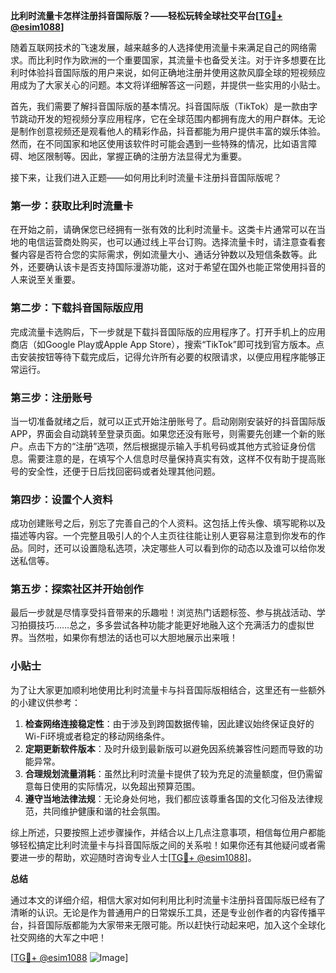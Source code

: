 **比利时流量卡怎样注册抖音国际版？——轻松玩转全球社交平台[[TG💪+ @esim1088](https://t.me/s/esim1088)]**

随着互联网技术的飞速发展，越来越多的人选择使用流量卡来满足自己的网络需求。而比利时作为欧洲的一个重要国家，其流量卡也备受关注。对于许多想要在比利时体验抖音国际版的用户来说，如何正确地注册并使用这款风靡全球的短视频应用成为了大家关心的问题。本文将详细解答这一问题，并提供一些实用的小贴士。

首先，我们需要了解抖音国际版的基本情况。抖音国际版（TikTok）是一款由字节跳动开发的短视频分享应用程序，它在全球范围内都拥有庞大的用户群体。无论是制作创意视频还是观看他人的精彩作品，抖音都能为用户提供丰富的娱乐体验。然而，在不同国家和地区使用该软件时可能会遇到一些特殊的情况，比如语言障碍、地区限制等。因此，掌握正确的注册方法显得尤为重要。

接下来，让我们进入正题——如何用比利时流量卡注册抖音国际版呢？

### 第一步：获取比利时流量卡

在开始之前，请确保您已经拥有一张有效的比利时流量卡。这类卡片通常可以在当地的电信运营商处购买，也可以通过线上平台订购。选择流量卡时，请注意查看套餐内容是否符合您的实际需求，例如流量大小、通话分钟数以及短信条数等。此外，还要确认该卡是否支持国际漫游功能，这对于希望在国外也能正常使用抖音的人来说至关重要。

### 第二步：下载抖音国际版应用

完成流量卡选购后，下一步就是下载抖音国际版的应用程序了。打开手机上的应用商店（如Google Play或Apple App Store），搜索“TikTok”即可找到官方版本。点击安装按钮等待下载完成后，记得允许所有必要的权限请求，以便应用程序能够正常运行。

### 第三步：注册账号

当一切准备就绪之后，就可以正式开始注册账号了。启动刚刚安装好的抖音国际版APP，界面会自动跳转至登录页面。如果您还没有账号，则需要先创建一个新的账户。点击下方的“注册”选项，然后根据提示输入手机号码或其他方式验证身份信息。需要注意的是，在填写个人信息时尽量保持真实有效，这样不仅有助于提高账号的安全性，还便于日后找回密码或者处理其他问题。

### 第四步：设置个人资料

成功创建账号之后，别忘了完善自己的个人资料。这包括上传头像、填写昵称以及描述等内容。一个完整且吸引人的个人主页往往能让别人更容易注意到你发布的作品。同时，还可以设置隐私选项，决定哪些人可以看到你的动态以及谁可以给你发送私信等。

### 第五步：探索社区并开始创作

最后一步就是尽情享受抖音带来的乐趣啦！浏览热门话题标签、参与挑战活动、学习拍摄技巧……总之，多多尝试各种功能才能更好地融入这个充满活力的虚拟世界。当然啦，如果你有想法的话也可以大胆地展示出来哦！

### 小贴士

为了让大家更加顺利地使用比利时流量卡与抖音国际版相结合，这里还有一些额外的小建议供参考：

1. **检查网络连接稳定性**：由于涉及到跨国数据传输，因此建议始终保证良好的Wi-Fi环境或者稳定的移动网络条件。
2. **定期更新软件版本**：及时升级到最新版可以避免因系统兼容性问题而导致的功能异常。
3. **合理规划流量消耗**：虽然比利时流量卡提供了较为充足的流量额度，但仍需留意每日使用的实际情况，以免超出预算范围。
4. **遵守当地法律法规**：无论身处何地，我们都应该尊重各国的文化习俗及法律规范，共同维护健康和谐的社会氛围。

综上所述，只要按照上述步骤操作，并结合以上几点注意事项，相信每位用户都能够轻松搞定比利时流量卡与抖音国际版之间的关系啦！如果你还有其他疑问或者需要进一步的帮助，欢迎随时咨询专业人士[[TG💪+ @esim1088](https://t.me/s/esim1088)]。

**总结**

通过本文的详细介绍，相信大家对如何利用比利时流量卡注册抖音国际版已经有了清晰的认识。无论是作为普通用户的日常娱乐工具，还是专业创作者的内容传播平台，抖音国际版都能为大家带来无限可能。所以赶快行动起来吧，加入这个全球化社交网络的大军之中吧！

[[TG💪+ @esim1088](https://t.me/s/esim1088) ![Image](https://i.postimg.cc/4NQfJmqS/Snipaste-2025-05-13-00-14-12.png)]